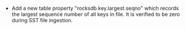 * Add a new table property "rocksdb.key.largest.seqno" which records the largest sequence number of all keys in file. It is verified to be zero during SST file ingestion.